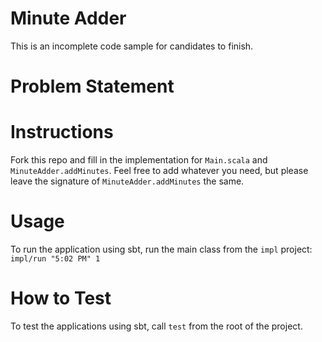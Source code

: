 # Minute Adder
This is an incomplete code sample for candidates to finish.

# Problem Statement


# Instructions
Fork this repo and fill in the implementation for `Main.scala` and `MinuteAdder.addMinutes`. Feel free to add whatever you need, but please leave the signature of `MinuteAdder.addMinutes` the same.

# Usage
To run the application using sbt, run the main class from the `impl` project: `impl/run "5:02 PM" 1`

# How to Test
To test the applications using sbt, call `test` from the root of the project.


